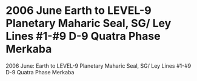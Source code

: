 # 2006 June Earth to LEVEL-9 Planetary Maharic Seal, SG/ Ley Lines #1-#9 D-9 Quatra Phase Merkaba

2006 June: Earth to LEVEL-9 Planetary Maharic Seal, SG/ Ley Lines #1-#9 D-9 Quatra Phase Merkaba